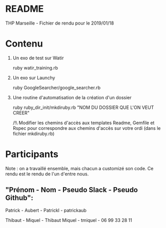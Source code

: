 README
======

THP Marseille - Fichier de rendu pour le 2019/01/18


Contenu
======

1. Un exo de test sur Watir 

	ruby watir_training.rb

2. Un exo sur Launchy

	ruby GoogleSearcher/google_searcher.rb

3. Une routine d'automatisation de la création d'un dossier

	ruby ruby_dir_init/mkdiruby.rb "NOM DU DOSSIER QUE L'ON VEUT CREER"

	/!\ Modifier les chemins d'accès aux templates Readme, Gemfile et Rspec pour correspondre aux chemins d'accès sur votre ordi (dans le fichier mkdiruby.rb)

Participants 
==========

Note : on a travaillé ensemble, mais chacun a customizé son code.
Ce rendu est le rendu de l'un d'entre nous.

"Prénom - Nom - Pseudo Slack - Pseudo Github":
--------------------------------------------

Patrick - Aubert - Patrickl - patrickaub  

Thibaut - Miquel - Thibaut Miquel - tmiquel - 06 99 33 28 11

